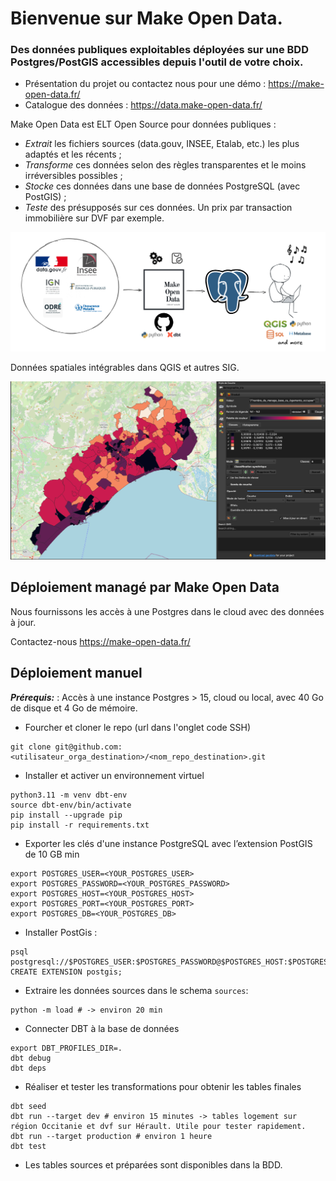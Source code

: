 # Bienvenue sur Make Open Data.


### Des données publiques exploitables déployées sur une BDD Postgres/PostGIS accessibles depuis l'outil de votre choix.

- Présentation du projet ou contactez nous pour une démo : https://make-open-data.fr/ 
- Catalogue des données : https://data.make-open-data.fr/


Make Open Data est ELT Open Source pour données publiques :

- *Extrait* les fichiers sources (data.gouv, INSEE, Etalab, etc.) les plus adaptés et les récents ; 
- *Transforme* ces données selon des règles transparentes et le moins irréversibles possibles ;
- *Stocke* ces données dans une base de données PostgreSQL (avec PostGIS) ;
- *Teste* des présupposés sur ces données. Un prix par transaction immobilière sur DVF par exemple.

<img src="assets/make-open-data-flow.png" width="600">



Données spatiales intégrables dans QGIS et autres SIG.

<img src="assets/demo-qgis.png" width="600">






## Déploiement managé par Make Open Data

Nous fournissons les accès à une Postgres dans le cloud avec des données à jour.

Contactez-nous https://make-open-data.fr/ 



## Déploiement manuel

**_Prérequis:_** : Accès à une instance Postgres > 15, cloud ou local, avec 40 Go de disque et 4 Go de mémoire.


- Fourcher et cloner le repo (url dans l'onglet code SSH)

```
git clone git@github.com:<utilisateur_orga_destination>/<nom_repo_destination>.git
``` 
- Installer et activer un environnement virtuel


```
python3.11 -m venv dbt-env 
source dbt-env/bin/activate
pip install --upgrade pip
pip install -r requirements.txt
``` 



- Exporter les clés d'une instance PostgreSQL avec l’extension PostGIS de 10 GB min

```
export POSTGRES_USER=<YOUR_POSTGRES_USER>  
export POSTGRES_PASSWORD=<YOUR_POSTGRES_PASSWORD> 
export POSTGRES_HOST=<YOUR_POSTGRES_HOST> 
export POSTGRES_PORT=<YOUR_POSTGRES_PORT>  
export POSTGRES_DB=<YOUR_POSTGRES_DB>
``` 

- Installer PostGis :

```
psql postgresql://$POSTGRES_USER:$POSTGRES_PASSWORD@$POSTGRES_HOST:$POSTGRES_PORT/$POSTGRES_DB
CREATE EXTENSION postgis;  
```

- Extraire les données sources dans le schema `sources`:

```
python -m load # -> environ 20 min
```


- Connecter DBT à la base de données

```
export DBT_PROFILES_DIR=.  
dbt debug
dbt deps
``` 


- Réaliser et tester les transformations pour obtenir les tables finales

```
dbt seed
dbt run --target dev # environ 15 minutes -> tables logement sur région Occitanie et dvf sur Hérault. Utile pour tester rapidement. 
dbt run --target production # environ 1 heure
dbt test
``` 

- Les tables sources et préparées sont disponibles dans la BDD.
